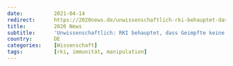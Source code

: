 ```yaml
---
date:          2021-04-14
redirect:      https://2020news.de/unwissenschaftlich-rki-behauptet-dass-geimpfte-keine-uebertraeger-sind/
title:         2020 News
subtitle:      'Unwissenschaftlich: RKI behauptet, dass Geimpfte keine Überträger sind'
country:       DE
categories:    [Wissenschaft]
tags:          [rki, immunität, manipulation]
---
```

